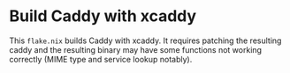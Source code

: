 # Build Caddy with xcaddy

This `flake.nix` builds Caddy with xcaddy. It requires patching the resulting
caddy and the resulting binary may have some functions not working correctly
(MIME type and service lookup notably).

